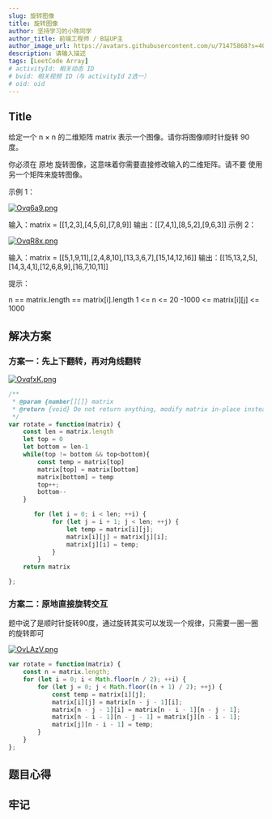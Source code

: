 ```yaml
---
slug: 旋转图像
title: 旋转图像
author: 坚持学习的小陈同学
author_title: 前端工程师 / B站UP主
author_image_url: https://avatars.githubusercontent.com/u/71475868?s=40&u=8e47a668961f89a6389d9775cffdabddfda76e8c&v=4
description: 请输入描述
tags: [LeetCode Array]
# activityId: 相关动态 ID
# bvid: 相关视频 ID（与 activityId 2选一）
# oid: oid
---
```


<!-- truncate -->
## Title

给定一个 n × n 的二维矩阵 matrix 表示一个图像。请你将图像顺时针旋转 90 度。

你必须在 原地 旋转图像，这意味着你需要直接修改输入的二维矩阵。请不要 使用另一个矩阵来旋转图像。



示例 1：

[![Ovq6a9.png](https://s1.ax1x.com/2022/05/22/Ovq6a9.png)](https://imgtu.com/i/Ovq6a9)

输入：matrix = [[1,2,3],[4,5,6],[7,8,9]]
输出：[[7,4,1],[8,5,2],[9,6,3]]
示例 2：

[![OvqR8x.png](https://s1.ax1x.com/2022/05/22/OvqR8x.png)](https://imgtu.com/i/OvqR8x)

输入：matrix = [[5,1,9,11],[2,4,8,10],[13,3,6,7],[15,14,12,16]]
输出：[[15,13,2,5],[14,3,4,1],[12,6,8,9],[16,7,10,11]]


提示：

n == matrix.length == matrix[i].length
1 <= n <= 20
-1000 <= matrix[i][j] <= 1000

## 解决方案

### 方案一：先上下翻转，再对角线翻转

[![OvqfxK.png](https://s1.ax1x.com/2022/05/22/OvqfxK.png)](https://imgtu.com/i/OvqfxK)

```javascript
/**
 * @param {number[][]} matrix
 * @return {void} Do not return anything, modify matrix in-place instead.
 */
var rotate = function(matrix) {
    const len = matrix.length
    let top = 0
    let bottom = len-1
    while(top != bottom && top<bottom){
        const temp = matrix[top]
        matrix[top] = matrix[bottom]
        matrix[bottom] = temp
        top++;
        bottom--
    }

       for (let i = 0; i < len; ++i) {
            for (let j = i + 1; j < len; ++j) {
                let temp = matrix[i][j];
                matrix[i][j] = matrix[j][i];
                matrix[j][i] = temp;
            }
        }
    return matrix

};
```



### 方案二：原地直接旋转交互

题中说了是顺时针旋转90度，通过旋转其实可以发现一个规律，只需要一圈一圈的旋转即可

[![OvLAzV.png](https://s1.ax1x.com/2022/05/22/OvLAzV.png)](https://imgtu.com/i/OvLAzV)

```javascript
var rotate = function(matrix) {
    const n = matrix.length;
    for (let i = 0; i < Math.floor(n / 2); ++i) {
        for (let j = 0; j < Math.floor((n + 1) / 2); ++j) {
            const temp = matrix[i][j];
            matrix[i][j] = matrix[n - j - 1][i];
            matrix[n - j - 1][i] = matrix[n - i - 1][n - j - 1];
            matrix[n - i - 1][n - j - 1] = matrix[j][n - i - 1];
            matrix[j][n - i - 1] = temp;
        }
    }
};

```



## 题目心得



## 牢记

